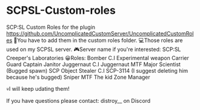 # SCPSL-Custom-roles
SCP:SL Custom Roles for the plugin https://github.com/UncomplicatedCustomServer/UncomplicatedCustomRoles
👀You have to add them in the custom roles folder.
💻Those roles are used on my SCPSL server.
🎮Server name if you're interested: SCP:SL Creeper's Laboratories
😀Roles:
Bomber C.I
Experimental weapon Carrier
Guard Captain
Janitor
Juggernaut C.I
Juggernaut MTF
Major Scientist (Bugged spawn)
SCP Object Stealer C.I
SCP-3114 (I suggest deleting him because he's bugged)
Sniper MTF
The kid
Zone Manager

💀I will keep udating them!

If you have questions please contact: distroy__ on Discord
